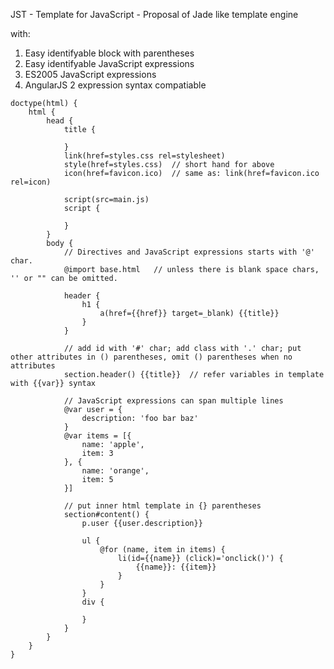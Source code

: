 JST - Template for JavaScript - Proposal of Jade like template engine

with:

1. Easy identifyable block with parentheses
2. Easy identifyable JavaScript expressions
3. ES2005 JavaScript expressions
4. AngularJS 2 expression syntax compatiable

```
doctype(html) {
	html {
		head {
			title {

			}
			link(href=styles.css rel=stylesheet)
			style(href=styles.css)	// short hand for above
			icon(href=favicon.ico)	// same as: link(href=favicon.ico rel=icon)

			script(src=main.js)
			script {

			}
	    }
	    body {
			// Directives and JavaScript expressions starts with '@' char.
			@import base.html	// unless there is blank space chars, '' or "" can be omitted.

	    	header {
	    		h1 {
	    			a(href={{href}} target=_blank) {{title}}
	    		}
	    	}
	    	
			// add id with '#' char; add class with '.' char; put other attributes in () parentheses, omit () parentheses when no attributes
			section.header() {{title}}	// refer variables in template with {{var}} syntax
				
			// JavaScript expressions can span multiple lines
			@var user = { 
				description: 'foo bar baz' 
			}
			@var items = [{
				name: 'apple',
				item: 3
			}, {	
				name: 'orange',
				item: 5
			}]

			// put inner html template in {} parentheses
			section#content() {
			    p.user {{user.description}}

				ul {
					@for (name, item in items) {
						li(id={{name}} (click)='onclick()') {
							{{name}}: {{item}}
						}
					}
				}
				div {

				}
			}
	    }
	}
}
```
